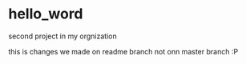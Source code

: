 # hello_word
second project in my orgnization

this is changes we made on readme branch not onn master branch
:P

